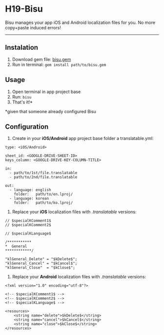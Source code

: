 H19-Bisu
========

Bisu manages your app iOS and Android localization files for you. No more copy+paste induced errors!

---

Instalation
-----

1. Download gem file: [bisu.gem](https://github.com/hole19/h19-bisu/blob/master/bisu.gem?raw=true)
1. Run in terminal: `gem install path/to/bisu.gem`

Usage
-----

1. Open terminal in app project base
1. Run: `bisu`
1. That's it!*

*given that someone already configured Bisu

Configuration
-----

1. Create in your **iOS/Android** app project base folder a translatable.yml:

  ```
  type: <iOS/Android>
  
  sheet_id: <GOOGLE-DRIVE-SHEET-ID>
  keys_column: <GOOGLE-DRIVE-KEY-COLUMN-TITLE>
  
  in:
    - path/to/1st/file.translatable
    - path/to/2nd/file.translatable
  
  out:
    - language: english
      folder:   path/to/en.lproj/
    - language: korean
      folder:   path/to/ko.lproj/
  ```

1. Replace your **iOS** localization files with *.translatable* versions:

  ```
  // $specialKComment1$
  // $specialKComment2$
  
  // $specialKLanguage$
  
  /***********
  *  General
  ************/
  
  "klGeneral_Delete" = "$kDelete$";
  "klGeneral_Cancel" = "$kCancel$";
  "klGeneral_Close"  = "$kClose$";
  ```

1. Replace your **Android** localization files with *.translatable* versions:

  ```
  <?xml version="1.0" encoding="utf-8"?>
  
  <!-- $specialKComment1$ -->
  <!-- $specialKComment2$ -->
  <!-- $specialKLanguage$ -->
  
  <resources>
      <string name="delete">$kDelete$</string>
      <string name="cancel">$kCancel$</string>
      <string name="close">$kClose$</string>
  </resources>
  ```
